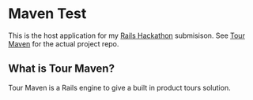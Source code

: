 # Maven Test

This is the host application for my [Rails Hackathon]() submisison. See [Tour Maven](https://github.com/jbennett/tour_maven) for the actual project repo.

## What is Tour Maven?

Tour Maven is a Rails engine to give a built in product tours solution.